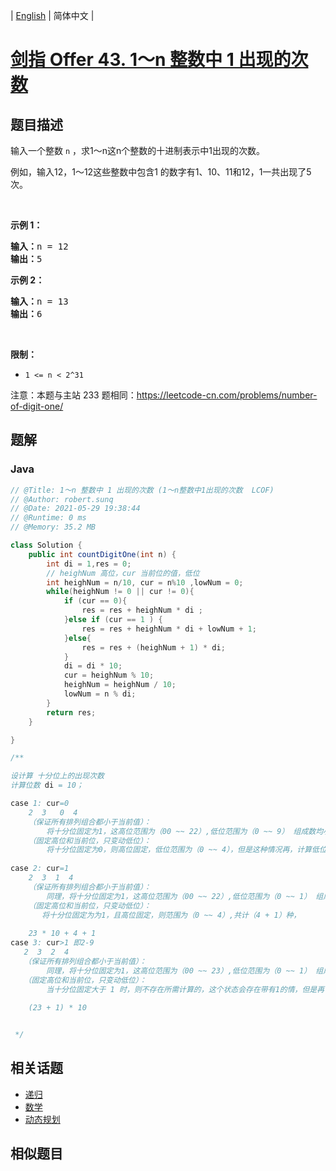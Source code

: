
| [English](README_EN.md) | 简体中文 |

# [剑指 Offer 43. 1～n 整数中 1 出现的次数](https://leetcode.cn//problems/1nzheng-shu-zhong-1chu-xian-de-ci-shu-lcof/)

## 题目描述

<p>输入一个整数 <code>n</code> ，求1～n这n个整数的十进制表示中1出现的次数。</p>

<p>例如，输入12，1～12这些整数中包含1 的数字有1、10、11和12，1一共出现了5次。</p>

<p> </p>

<p><strong>示例 1：</strong></p>

<pre>
<strong>输入：</strong>n = 12
<strong>输出：</strong>5
</pre>

<p><strong>示例 2：</strong></p>

<pre>
<strong>输入：</strong>n = 13
<strong>输出：</strong>6</pre>

<p> </p>

<p><strong>限制：</strong></p>

<ul>
	<li><code>1 <= n < 2^31</code></li>
</ul>

<p>注意：本题与主站 233 题相同：<a href="https://leetcode-cn.com/problems/number-of-digit-one/">https://leetcode-cn.com/problems/number-of-digit-one/</a></p>


## 题解


### Java

```Java
// @Title: 1～n 整数中 1 出现的次数 (1～n整数中1出现的次数  LCOF)
// @Author: robert.sunq
// @Date: 2021-05-29 19:38:44
// @Runtime: 0 ms
// @Memory: 35.2 MB

class Solution {
    public int countDigitOne(int n) {
        int di = 1,res = 0;
        // heighNum 高位，cur 当前位的值，低位
        int heighNum = n/10, cur = n%10 ,lowNum = 0;
        while(heighNum != 0 || cur != 0){
            if (cur == 0){
                res = res + heighNum * di ;
            }else if (cur == 1 ) {
                res = res + heighNum * di + lowNum + 1;
            }else{
                res = res + (heighNum + 1) * di;
            }
            di = di * 10;
            cur = heighNum % 10;
            heighNum = heighNum / 10;
            lowNum = n % di;
        }
        return res;
    }

}

/**

设计算 十分位上的出现次数
计算位数 di = 10；

case 1: cur=0
    2  3   0  4
    （保证所有排列组合都小于当前值）：
        将十分位固定为1，这高位范围为（00 ~~ 22）,低位范围为（0 ~~ 9） 组成数均小于 2304，共计 23*10 种。
    （固定高位和当前位，只变动低位）：
        将十分位固定为0，则高位固定，低位范围为（0 ~~ 4），但是这种情况再，计算低位个数的时候已经计算过了
    
case 2: cur=1
    2  3  1  4
    （保证所有排列组合都小于当前值）：
        同理，将十分位固定为1，这高位范围为（00 ~~ 22）,低位范围为（0 ~~ 1） 组成数均小于 2304，共计 23*10 种。
    （固定高位和当前位，只变动低位）：
       将十分位固定为为1，且高位固定，则范围为（0 ~~ 4）,共计（4 + 1）种，
   
    23 * 10 + 4 + 1
case 3: cur>1 即2-9
   2  3  2  4
   （保证所有排列组合都小于当前值）：
        同理，将十分位固定为1，这高位范围为（00 ~~ 23）,低位范围为（0 ~~ 1） 组成数均小于 2304，共计 24*10 种。
   （固定高位和当前位，只变动低位）：
        当十分位固定大于 1 时，则不存在所需计算的，这个状态会存在带有1的情，但是再计算低位的时候已经计算过了。
    
    (23 + 1) * 10


 */

```



## 相关话题

- [递归](https://leetcode.cn//tag/recursion)
- [数学](https://leetcode.cn//tag/math)
- [动态规划](https://leetcode.cn//tag/dynamic-programming)

## 相似题目



